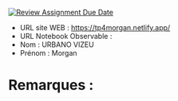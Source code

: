[![Review Assignment Due Date](https://classroom.github.com/assets/deadline-readme-button-22041afd0340ce965d47ae6ef1cefeee28c7c493a6346c4f15d667ab976d596c.svg)](https://classroom.github.com/a/1RwtDiXe)
- URL site WEB : https://tp4morgan.netlify.app/
- URL Notebook Observable :
- Nom : URBANO VIZEU
- Prénom : Morgan

# Remarques :
